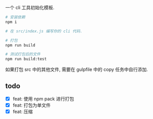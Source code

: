 一个 cli 工具初始化模板.

``` sh
# 安装依赖
npm i

# 在 src/index.js 编写你的 cli 代码.

# 打包
npm run build

# 测试打包后的文件
npm run build:test
```

如果打包 src 中的其他文件, 需要在 gulpfile 中的 copy 任务中自行添加.

## todo
- [x] feat: 使用 npm pack 进行打包
- [x] feat: 打包为单文件
- [x] feat: 压缩